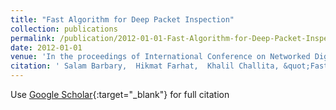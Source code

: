 ```yaml
---
title: "Fast Algorithm for Deep Packet Inspection"
collection: publications
permalink: /publication/2012-01-01-Fast-Algorithm-for-Deep-Packet-Inspection
date: 2012-01-01
venue: 'In the proceedings of International Conference on Networked Digital Technologies'
citation: ' Salam Barbary,  Hikmat Farhat,  Khalil Challita, &quot;Fast Algorithm for Deep Packet Inspection.&quot; In the proceedings of International Conference on Networked Digital Technologies, 2012.'
---
```

Use [Google Scholar](https://scholar.google.com/scholar?q=Fast+Algorithm+for+Deep+Packet+Inspection){:target="_blank"} for full citation